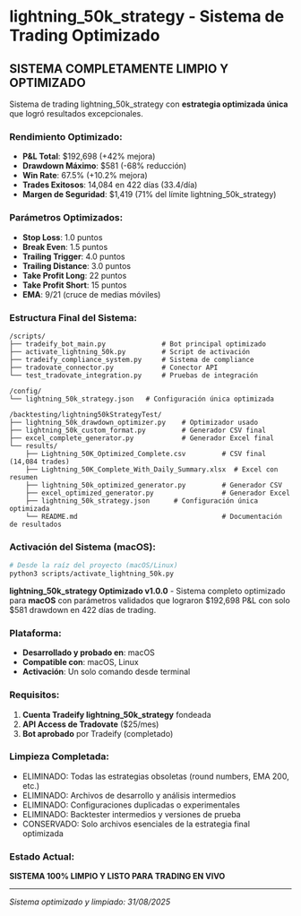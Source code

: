 # lightning_50k_strategy - Sistema de Trading Optimizado

## SISTEMA COMPLETAMENTE LIMPIO Y OPTIMIZADO

Sistema de trading lightning_50k_strategy con **estrategia optimizada única** que logró resultados excepcionales.

### Rendimiento Optimizado:
- **P&L Total**: $192,698 (+42% mejora)
- **Drawdown Máximo**: $581 (-68% reducción)
- **Win Rate**: 67.5% (+10.2% mejora)
- **Trades Exitosos**: 14,084 en 422 días (33.4/día)
- **Margen de Seguridad**: $1,419 (71% del límite lightning_50k_strategy)

### Parámetros Optimizados:
- **Stop Loss**: 1.0 puntos
- **Break Even**: 1.5 puntos
- **Trailing Trigger**: 4.0 puntos
- **Trailing Distance**: 3.0 puntos
- **Take Profit Long**: 22 puntos
- **Take Profit Short**: 15 puntos
- **EMA**: 9/21 (cruce de medias móviles)

### Estructura Final del Sistema:

```
/scripts/
├── tradeify_bot_main.py              # Bot principal optimizado
├── activate_lightning_50k.py         # Script de activación
├── tradeify_compliance_system.py     # Sistema de compliance
├── tradovate_connector.py            # Conector API
└── test_tradovate_integration.py     # Pruebas de integración

/config/
└── lightning_50k_strategy.json   # Configuración única optimizada

/backtesting/lightning50kStrategyTest/
├── lightning_50k_drawdown_optimizer.py    # Optimizador usado
├── lightning_50k_custom_format.py         # Generador CSV final
├── excel_complete_generator.py            # Generador Excel final
└── results/
    ├── Lightning_50K_Optimized_Complete.csv         # CSV final (14,084 trades)
    ├── Lightning_50K_Complete_With_Daily_Summary.xlsx  # Excel con resumen
    ├── lightning_50k_optimized_generator.py         # Generador CSV
    ├── excel_optimized_generator.py                 # Generador Excel
    ├── lightning_50k_strategy.json      # Configuración única optimizada
    └── README.md                                    # Documentación de resultados
```

### Activación del Sistema (macOS):

```bash
# Desde la raíz del proyecto (macOS/Linux)
python3 scripts/activate_lightning_50k.py
```

**lightning_50k_strategy Optimizado v1.0.0** - Sistema completo optimizado para **macOS** con parámetros validados que lograron $192,698 P&L con solo $581 drawdown en 422 días de trading.

### Plataforma:
- **Desarrollado y probado en**: macOS
- **Compatible con**: macOS, Linux  
- **Activación**: Un solo comando desde terminal

### Requisitos:
1. **Cuenta Tradeify lightning_50k_strategy** fondeada
2. **API Access de Tradovate** ($25/mes)
3. **Bot aprobado** por Tradeify (completado)

### Limpieza Completada:
- ELIMINADO: Todas las estrategias obsoletas (round numbers, EMA 200, etc.)
- ELIMINADO: Archivos de desarrollo y análisis intermedios
- ELIMINADO: Configuraciones duplicadas o experimentales
- ELIMINADO: Backtester intermedios y versiones de prueba
- CONSERVADO: Solo archivos esenciales de la estrategia final optimizada

### Estado Actual:
**SISTEMA 100% LIMPIO Y LISTO PARA TRADING EN VIVO**

---
*Sistema optimizado y limpiado: 31/08/2025*
